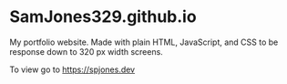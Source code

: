 # SamJones329.github.io
 My portfolio website. Made with plain HTML, JavaScript, and CSS to be response down to 320 px width screens.
 
 To view go to https://spjones.dev
